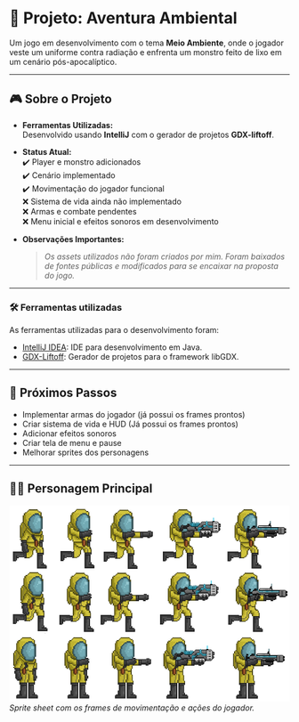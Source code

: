 # 🌱 Projeto: Aventura Ambiental

Um jogo em desenvolvimento com o tema **Meio Ambiente**, onde o jogador veste um uniforme contra radiação e enfrenta um monstro feito de lixo em um cenário pós-apocalíptico.

---

## 🎮 Sobre o Projeto

- **Ferramentas Utilizadas:**  
  Desenvolvido usando **IntelliJ** com o gerador de projetos **GDX-liftoff**.

- **Status Atual:**  
  ✔️ Player e monstro adicionados  
  ✔️ Cenário implementado  
  ✔️ Movimentação do jogador funcional  
  ❌ Sistema de vida ainda não implementado  
  ❌ Armas e combate pendentes  
  ❌ Menu inicial e efeitos sonoros em desenvolvimento

- **Observações Importantes:**  
  > *Os assets utilizados não foram criados por mim. Foram baixados de fontes públicas e modificados para se encaixar na proposta do jogo.*

---

### 🛠️ Ferramentas utilizadas

As ferramentas utilizadas para o desenvolvimento foram:

- [IntelliJ IDEA](https://www.jetbrains.com/idea/): IDE para desenvolvimento em Java.
- [GDX-Liftoff](https://github.com/tommyettinger/gdx-liftoff): Gerador de projetos para o framework libGDX.

---

## 🧪 Próximos Passos

- Implementar armas do jogador (já possui os frames prontos)
- Criar sistema de vida e HUD (Já possui os frames prontos)
- Adicionar efeitos sonoros
- Criar tela de menu e pause
- Melhorar sprites dos personagens

---

## 🧍‍♂️ Personagem Principal

![Sprite do Personagem](./Alpha_Game/assets/Player/Player_Moviment.png)  
*Sprite sheet com os frames de movimentação e ações do jogador.*

